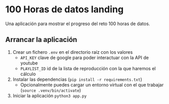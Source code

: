 # 100 Horas de datos landing

Una aplicación para mostrar el progreso del reto 100 horas de datos.

## Arrancar la aplicación

1. Crear un fichero `.env` en el directorio raíz con los valores
    - `API_KEY` clave de google para poder interactuar con la API de youtube
    - `PLAYLIST_ID` id de la lista de reproducción con la que haremos el cálculo
2. Instalar las dependencias (`pip install -r requirements.txt`)
    - Opcionalmente puedes cargar un entorno virtual con el que trabajar (`source .venv/bin/activate`)
3. Iniciar la aplicación `python3 app.py`
